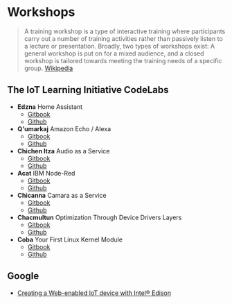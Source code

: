 # Workshops

> A training workshop is a type of interactive training where participants carry out a number of training activities rather than passively listen to a lecture or presentation. Broadly, two types of workshops exist: A general workshop is put on for a mixed audience, and a closed workshop is tailored towards meeting the training needs of a specific group. [Wikipedia](https://en.wikipedia.org/wiki/Training_workshop)

## The IoT Learning Initiative CodeLabs

- __Edzna__ Home Assistant
  - [Gitbook](https://theiotlearninginitiative.gitbooks.io/codelabs/content/Edzna/documentation/Edzna.html)
  - [Github](https://github.com/TheIoTLearningInitiative/CodeLabs)
- __Q'umarkaj__ Amazon Echo / Alexa
  - [Gitbook](https://theiotlearninginitiative.gitbooks.io/codelabs/content/Qumarkaj/documentation/Qumarkaj.html)
  - [Github](https://github.com/TheIoTLearningInitiative/CodeLabs)
- __Chichen Itza__ Audio as a Service
  - [Gitbook](https://theiotlearninginitiative.gitbooks.io/codelabs/content/ChichenItza/documentation/ChichenItza.html)
  - [Github](https://github.com/TheIoTLearningInitiative/CodeLabs)
- __Acat__ IBM Node-Red
  - [Gitbook](https://theiotlearninginitiative.gitbooks.io/codelabs/content/Gods/Acat/documentation/Acat.html)
  - [Github](https://github.com/TheIoTLearningInitiative/CodeLabs)
- __Chicanna__ Camara as a Service
  - [Gitbook](https://theiotlearninginitiative.gitbooks.io/codelabs/content/Chicanna/documentation/Chicanna.html)
  - [Github](https://github.com/TheIoTLearningInitiative/CodeLabs)
- __Chacmultun__ Optimization Through Device Drivers Layers
  - [Gitbook](https://theiotlearninginitiative.gitbooks.io/codelabs/content/Chacmultun/documentation/Chacmultun.html)
  - [Github](https://github.com/TheIoTLearningInitiative/CodeLabs)
- __Coba__ Your First Linux Kernel Module
  - [Gitbook]()
  - [Github](https://github.com/TheIoTLearningInitiative/CodeLabs)

## Google

- [Creating a Web-enabled IoT device with Intel® Edison](https://developers.google.com/web/updates/2016/03/web-enabled-internet-of-things?hl=en)

